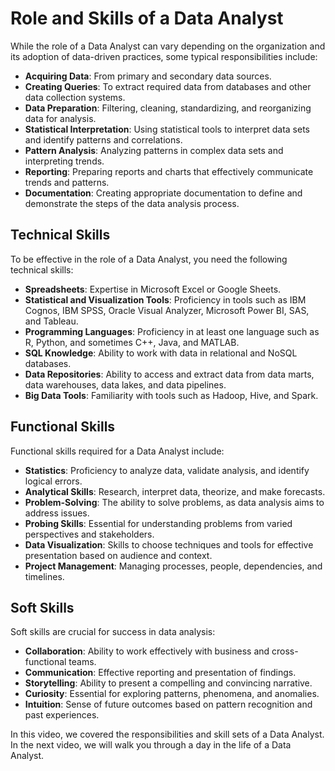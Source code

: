 # Role and Skills of a Data Analyst

While the role of a Data Analyst can vary depending on the organization and its adoption of data-driven practices, some typical responsibilities include:

- **Acquiring Data**: From primary and secondary data sources.
- **Creating Queries**: To extract required data from databases and other data collection systems.
- **Data Preparation**: Filtering, cleaning, standardizing, and reorganizing data for analysis.
- **Statistical Interpretation**: Using statistical tools to interpret data sets and identify patterns and correlations.
- **Pattern Analysis**: Analyzing patterns in complex data sets and interpreting trends.
- **Reporting**: Preparing reports and charts that effectively communicate trends and patterns.
- **Documentation**: Creating appropriate documentation to define and demonstrate the steps of the data analysis process.

## Technical Skills

To be effective in the role of a Data Analyst, you need the following technical skills:

- **Spreadsheets**: Expertise in Microsoft Excel or Google Sheets.
- **Statistical and Visualization Tools**: Proficiency in tools such as IBM Cognos, IBM SPSS, Oracle Visual Analyzer, Microsoft Power BI, SAS, and Tableau.
- **Programming Languages**: Proficiency in at least one language such as R, Python, and sometimes C++, Java, and MATLAB.
- **SQL Knowledge**: Ability to work with data in relational and NoSQL databases.
- **Data Repositories**: Ability to access and extract data from data marts, data warehouses, data lakes, and data pipelines.
- **Big Data Tools**: Familiarity with tools such as Hadoop, Hive, and Spark.

## Functional Skills

Functional skills required for a Data Analyst include:

- **Statistics**: Proficiency to analyze data, validate analysis, and identify logical errors.
- **Analytical Skills**: Research, interpret data, theorize, and make forecasts.
- **Problem-Solving**: The ability to solve problems, as data analysis aims to address issues.
- **Probing Skills**: Essential for understanding problems from varied perspectives and stakeholders.
- **Data Visualization**: Skills to choose techniques and tools for effective presentation based on audience and context.
- **Project Management**: Managing processes, people, dependencies, and timelines.

## Soft Skills

Soft skills are crucial for success in data analysis:

- **Collaboration**: Ability to work effectively with business and cross-functional teams.
- **Communication**: Effective reporting and presentation of findings.
- **Storytelling**: Ability to present a compelling and convincing narrative.
- **Curiosity**: Essential for exploring patterns, phenomena, and anomalies.
- **Intuition**: Sense of future outcomes based on pattern recognition and past experiences.

In this video, we covered the responsibilities and skill sets of a Data Analyst. In the next video, we will walk you through a day in the life of a Data Analyst.
